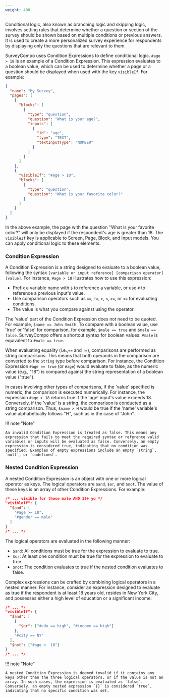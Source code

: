 ```yaml
---
weight: 400
---
```


Conditional logic, also known as branching logic and skipping logic, involves setting rules that determine whether a question or section of the survey should be shown based on multiple conditions or previous answers. It is used to create a more personalized survey experience for respondents by displaying only the questions that are relevant to them.

SurveyCompo uses Condition Expressions to define conditional logic. `#age > 18` is an example of a Condition Expression. This expression evaluates to a boolean value, which can be used to determine whether a page or a question should be displayed when used with the key `visibleIf`. For example:

```json linenums="1" hl_lines="20"
{
  "name": "My Survey",
  "pages": [
    {
      "blocks": [
        {
          "type": "question",
          "question": "What is your age?",
          "inputs": [
            {
              "id": "age",
              "type": "TEXT",
              "textInputType": "NUMBER"
            }
          ]
        }
      ]
    },
    {
      "visibleIf": "#age > 18",
      "blocks": [
        {
          "type": "question",
          "question": "What is your favorite color?"
        }
      ]
    }
  ]
}
```

In the above example, the page with the question "What is your favorite color?" will only be displayed if the respondent's age is greater than 18. The `visibleIf` key is applicable to Screen, Page, Block, and Input models. You can apply conditional logic to these elements.

### Condition Expression

A Condition Expression is a string designed to evaluate to a boolean value, following the syntax `[variable or input reference] [comparison operator] [value]`. For instance, `#age > 18` illustrates how to use this expression:

- Prefix a variable name with `$` to reference a variable, or use `#` to reference a previous input's value.
- Use comparison operators such as `==`, `!=`, `>`, `<`, `>=`, or `<=` for evaluating conditions.
- The value is what you compare against using the operator.

The 'value' part of the Condition Expression does not need to be quoted. For example, `$name == John Smith`. To compare with a boolean value, use 'true' or 'false' for comparison, for example, `$male == true` and `$male == false`. SurveyCompo offers a shortcut syntax for boolean values: `#male` is equivalent to `#male == true`.

When evaluating equality (i.e.,`==` and `!=`), comparisons are performed as string comparisons. This means that both operands in the comparison are converted to the `String` type before comparison. For instance, the Condition Expression `#age == true` (or `#age`) would evaluate to false, as the numeric value (e.g., "18") is compared against the string representation of a boolean value ("true").

In cases involving other types of comparisons, if the 'value' specified is numeric, the comparison is executed numerically. For instance, the expression `#age > 18` returns true if the 'age' input's value exceeds 18. Conversely, if the 'value' is a string, the comparison is conducted as a string comparison. Thus, `$name > H` would be true if the 'name' variable's value alphabetically follows "H", such as in the case of "John".

!!! note "Note"

    An invalid Condition Expression is treated as false. This means any expression that fails to meet the required syntax or reference valid variables or inputs will be evaluated as false. Conversely, an empty expression is considered true, indicating that no condition was specified. Examples of empty expressions include an empty `string`, `null`, or `undefined`.

### Nested Condition Expression

A nested Condition Expression is an object with one or more logical operator as keys. The logical operators are `$and`, `$or`, and `$not`. The value of these keys is an array of other Condition Expressions. For example:

```json
/* ... visible for those male AND 18+ yo */
"visibleIf": {
  "$and": [
    "#age >= 18",
    "#gender == male"
  ]
}
/* ... */
```

The logical operators are evaluated in the following manner:

- `$and`: All conditions must be true for the expression to evaluate to true.
- `$or`: At least one condition must be true for the expression to evaluate to true.
- `$not`: The condition evaluates to true if the nested condition evaluates to false.

Complex expressions can be crafted by combining logical operators in a nested manner. For instance, consider an expression designed to evaluate as true if the respondent is at least 18 years old, resides in New York City, and possesses either a high level of education or a significant income:

```json
/* ... */
"visibleIf": {
  "$and": [
    {
      "$or": ["#edu == high", "#income == high"]
    },
    "#city == NY"
  ],
  "$not": ["#age <  18"]
}
/* ... */
```

!!! note "Note"

    A nested Condition Expression is deemed invalid if it contains any keys other than the three logical operators, or if the value is not an array. In such cases, the expression is evaluated as `false`. Conversely, an empty nested expression `{}` is considered `true`, indicating that no specific condition was set.
